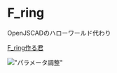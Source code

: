 # F_ring
OpenJSCADのハローワールド代わり

[F_ring作る君](http://openjscad.org/#https://raw.githubusercontent.com/kzkponkotu/F_ring/master/Fring.jscad)

!["パラメータ調整"](https://lh3.googleusercontent.com/SVtWlMOMZGjTKHYfgT3kZudCwuHHf5mUiOCjRKA-M-7TZ7iHJjnc98v0Ok8wmNjaWoDRTomWpebz7MO1Mg02cGM-MX60tecuWmHiHyiIYn-MuTzFuwTUOp613mZP2-R23sndrvbVcI4t6GbiDzDCS2rCzIjAtgdg5gemNkwokR4uDd4jIB8QLkpF-AZxRXABOu8zOsoWDVscgIBhNGCYpRWci4_014UBmw6D_4iKCBniIShhkUuA0Wrf7dVgs8B-7cQjnn8WyZbfrt8a8sg-c0TC4jVIqhvxcws7nd06ruMLoGmt5XSuUJ0f_tCHoEMR-ChgQ0ZzMfygRjsh6ceo-S9t2_Gm27dWKsCqHFBtW1gwQkfYLZBYV_n3KX4yjbXq3zLAqdDpHzUdAruJ_4kScK0OFrDEJPpuWH0Zm8sN0al-gkpx8siImb_mHAAnvkDoPyuH1iy7t8liWu65ck1akCp3BNtWe3vKcyU_CKVrxPjSCF5y5ZVwkQmNa6Ynj4lvu3DONmPryCQVFIC5UQ8U4-eMC2z5qqakDlCVgVoBaTxJb7qX3IETJ-bWcDvawR-Ab7Q8XdHFoI0VGDuBCalAVSFmQclZN4OaDebGc5pT5sCzNTYn=w349-h269-no "パラメータ調整")
